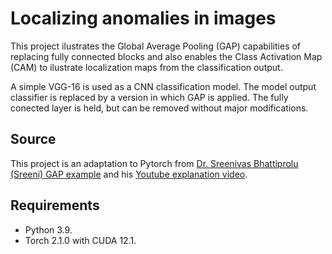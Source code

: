 # Localizing anomalies in images

This project ilustrates the Global Average Pooling (GAP) capabilities of replacing fully connected blocks and also enables the Class Activation Map (CAM) to ilustrate localization maps from the classification output.

A simple VGG-16 is used as a CNN classification model. The model output classifier is replaced by a version in which GAP is applied. The fully conected layer is held, but can be removed without major modifications.

## Source

This project is an adaptation to Pytorch from [Dr. Sreenivas Bhattiprolu (Sreeni) GAP example](https://github.com/bnsreenu/python_for_microscopists/blob/master/261_global_average_pooling/261_global_average_pooling.py) and his [Youtube explanation video](https://www.youtube.com/watch?v=gNRVTCf6lvY). 

## Requirements

- Python 3.9.
- Torch 2.1.0 with CUDA 12.1.

